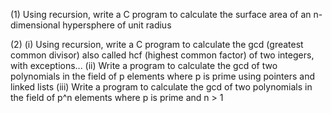 

(1)
Using recursion, write a C program to calculate the surface area of an n-dimensional hypersphere of unit radius

(2)
(i)
Using recursion, write a C program to calculate the gcd (greatest common divisor) also called hcf (highest common factor) of two integers, with exceptions...
(ii)
Write a program to calculate the gcd of two polynomials in the field of p elements where p is prime using pointers and linked lists
(iii)
Write a program to calculate the gcd of two polynomials in the field of p^n elements where p is prime and n > 1

